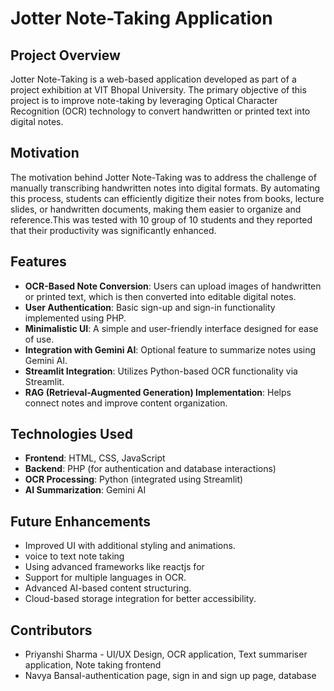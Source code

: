 # Jotter Note-Taking Application

## Project Overview
Jotter Note-Taking is a web-based application developed as part of a project exhibition at VIT Bhopal University. The primary objective of this project is to improve note-taking by leveraging Optical Character Recognition (OCR) technology to convert handwritten or printed text into digital notes.

## Motivation
The motivation behind Jotter Note-Taking was to address the challenge of manually transcribing handwritten notes into digital formats. By automating this process, students can efficiently digitize their notes from books, lecture slides, or handwritten documents, making them easier to organize and reference.This was tested with 10 group of 10 students and they reported that their productivity was significantly enhanced.

## Features
- **OCR-Based Note Conversion**: Users can upload images of handwritten or printed text, which is then converted into editable digital notes.
- **User Authentication**: Basic sign-up and sign-in functionality implemented using PHP.
- **Minimalistic UI**: A simple and user-friendly interface designed for ease of use.
- **Integration with Gemini AI**: Optional feature to summarize notes using Gemini AI.
- **Streamlit Integration**: Utilizes Python-based OCR functionality via Streamlit.
- **RAG (Retrieval-Augmented Generation) Implementation**: Helps connect notes and improve content organization.

## Technologies Used
- **Frontend**: HTML, CSS, JavaScript
- **Backend**: PHP (for authentication and database interactions)
- **OCR Processing**: Python (integrated using Streamlit)
- **AI Summarization**: Gemini AI

## Future Enhancements
- Improved UI with additional styling and animations.
- voice to text note taking
- Using advanced frameworks like reactjs for 
- Support for multiple languages in OCR.
- Advanced AI-based content structuring.
- Cloud-based storage integration for better accessibility.

## Contributors
- Priyanshi Sharma - UI/UX Design, OCR application, Text summariser application, Note taking frontend
- Navya Bansal-authentication page, sign in and sign up page, database


